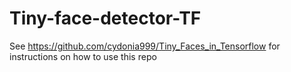 # Tiny-face-detector-TF
See https://github.com/cydonia999/Tiny_Faces_in_Tensorflow for instructions on how to use this repo
